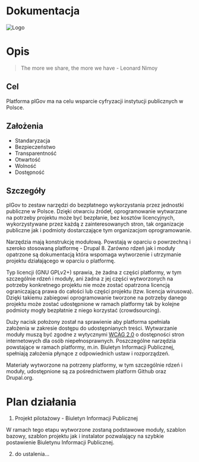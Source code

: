 Dokumentacja
=================

![Logo](https://cdn.rawgit.com/plGov/docs/master/logo.svg)

# Opis

> The more we share, the more we have - Leonard Nimoy

## Cel

Platforma plGov ma na celu wsparcie cyfryzacji instytucji publicznych w Polsce. 

## Założenia

- Standaryzacja
- Bezpieczeństwo 
- Transparentność
- Otwartość
- Wolność
- Dostępność

## Szczegóły

plGov to zestaw narzędzi do bezpłatnego wykorzystania przez jednostki publiczne w Polsce. Dzięki otwarciu źródeł, oprogramowanie wytwarzane na potrzeby projektu może być bezpłanie, bez kosztów licencyjnych, wykorzystywane przez każdą z zainteresowanych stron, tak organizacje publiczne jak i podmioty dostarczające tym organizacjom oprogramowanie.

Narzędzia mają konstrukcję modułową. Powstają w oparciu o powrzechną i szeroko stosowaną platformę - Drupal 8. Zarówno rdzeń jak i moduły opatrzone są dokumentacją która wspomaga wytworzenie i utrzymanie projektu działającego w oparciu o platformę.

Typ licencji (GNU GPLv2+) sprawia, że żadna z części platformy, w tym szczególnie rdzeń i moduły, ani żadna z jej części wytworzonych na potrzeby konkretnego projektu nie może zostać opatrzona licencją ograniczającą prawa do całości lub części projektu (tzw. licencja wirusowa). Dzięki takiemu zabiegowi oprogramowanie tworzone na potrzeby danego projektu może zostać udostępnione w ramach platformy tak by kolejne podmioty mogły bezpłatnie z niego korzystać (crowdsourcing).

Duży nacisk położony został na sprawienie aby platforma spełniała założenia w zakresie dostępu do udostępnianych treści. Wytwarzanie moduły muszą być zgodne z wytycznymi [WCAG 2.0](http://dostepnestrony.pl/artykul/wcag-2-0-w-skrocie/) o dostępności stron internetowych dla osób niepełnosprawnych. Poszczególne narzędzia powstające w ramach platformy, m.in. Biuletyn Informacji Publicznej, spełniają założenia płynące z odpowiednich ustaw i rozporządzeń.

Materiały wytworzone na potrzeny platformy, w tym szczególnie rdzeń i moduły, udostępnione są za pośrednictwem platform Github oraz Drupal.org.

# Plan działania

1. Projekt pilotażowy - Biuletyn Informacji Publicznej

W ramach tego etapu wytworzone zostaną podstawowe moduły, szablon bazowy, szablon projektu jak i instalator pozwalający na szybkie postawienie Biuletynu Informacji Publicznej.

2. do ustalenia...

